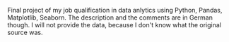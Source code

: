 Final project of my job qualification in data anlytics using Python, Pandas, Matplotlib, Seaborn. The description and the comments are in German though. I will not provide the data, because I don't know what the original source was.

